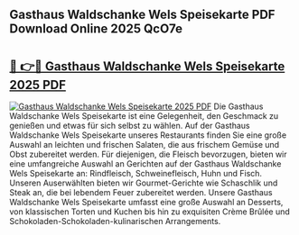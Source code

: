 ## Gasthaus Waldschanke Wels Speisekarte PDF Download Online 2025 QcO7e

# <h2><a href="http://gccqsz.nevu.top/?p=Gasthaus+Waldschanke+Wels+Speisekarte">🔗 👉🔴 Gasthaus Waldschanke Wels Speisekarte 2025 PDF</a></h2>

[![Gasthaus Waldschanke Wels Speisekarte 2025 PDF](https://i.imgur.com/dBaPXMq.png)](http://gccqsz.nevu.top/?p=Gasthaus+Waldschanke+Wels+Speisekarte)
Die Gasthaus Waldschanke Wels Speisekarte ist eine Gelegenheit, den Geschmack zu genießen und etwas für sich selbst zu wählen. Auf der Gasthaus Waldschanke Wels Speisekarte unseres Restaurants finden Sie eine große Auswahl an leichten und frischen Salaten, die aus frischem Gemüse und Obst zubereitet werden. Für diejenigen, die Fleisch bevorzugen, bieten wir eine umfangreiche Auswahl an Gerichten auf der Gasthaus Waldschanke Wels Speisekarte an: Rindfleisch, Schweinefleisch, Huhn und Fisch. Unseren Auserwählten bieten wir Gourmet-Gerichte wie Schaschlik und Steak an, die bei lebendem Feuer zubereitet werden. Unsere Gasthaus Waldschanke Wels Speisekarte umfasst eine große Auswahl an Desserts, von klassischen Torten und Kuchen bis hin zu exquisiten Crème Brûlée und Schokoladen-Schokoladen-kulinarischen Arrangements.
